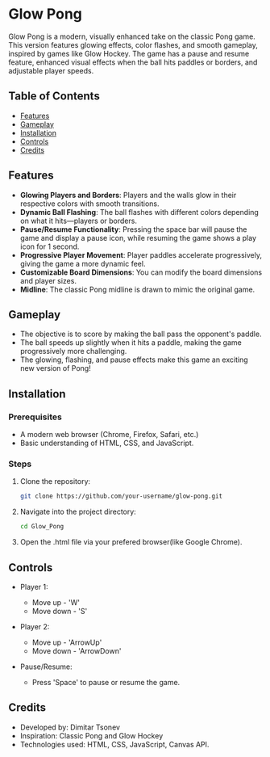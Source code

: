 # Glow Pong

Glow Pong is a modern, visually enhanced take on the classic Pong game. This version features glowing effects, color flashes, and smooth gameplay, inspired by games like Glow Hockey. The game has a pause and resume feature, enhanced visual effects when the ball hits paddles or borders, and adjustable player speeds.

## Table of Contents
- [Features](#features)
- [Gameplay](#gameplay)
- [Installation](#installation)
- [Controls](#controls)
- [Credits](#credits)

## Features
- **Glowing Players and Borders**: Players and the walls glow in their respective colors with smooth transitions.
- **Dynamic Ball Flashing**: The ball flashes with different colors depending on what it hits—players or borders.
- **Pause/Resume Functionality**: Pressing the space bar will pause the game and display a pause icon, while resuming the game shows a play icon for 1 second.
- **Progressive Player Movement**: Player paddles accelerate progressively, giving the game a more dynamic feel.
- **Customizable Board Dimensions**: You can modify the board dimensions and player sizes.
- **Midline**: The classic Pong midline is drawn to mimic the original game.

## Gameplay
* The objective is to score by making the ball pass the opponent's paddle.
* The ball speeds up slightly when it hits a paddle, making the game progressively more challenging.
* The glowing, flashing, and pause effects make this game an exciting new version of Pong!

## Installation

### Prerequisites
* A modern web browser (Chrome, Firefox, Safari, etc.)
* Basic understanding of HTML, CSS, and JavaScript.

### Steps

1. Clone the repository:
   ```bash
   git clone https://github.com/your-username/glow-pong.git

2. Navigate into the project directory:
    ``` bash
    cd Glow_Pong

3. Open the .html file via your prefered browser(like Google Chrome). 

## Controls

- Player 1: 
    * Move up - 'W'
    * Move down - 'S'

- Player 2:
    * Move up - 'ArrowUp'
    * Move down - 'ArrowDown'

- Pause/Resume:
    * Press 'Space' to pause or resume the game.

## Credits 
* Developed by: Dimitar Tsonev
* Inspiration: Classic Pong and Glow Hockey
* Technologies used: HTML, CSS, JavaScript, Canvas API.
